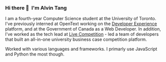 ### Hi there 👋&nbsp;&nbsp;I'm Alvin Tang

I am a fourth-year Computer Science student at the University of Toronto. I've previously interned at OpenText working on the [Developer Experience](https://developer.opentext.com/) platform, and at the Government of Canada as a Web Developer. In addition, I've worked as the tech lead at [Live Competition](https://www.live-competition.org/) - led a team of developers that built an all-in-one university business case competition platform.

Worked with various languages and frameworks. I primarly use JavaScript and Python the most though.
